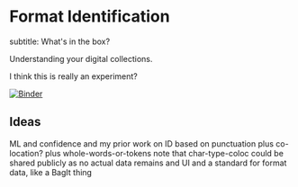# Format Identification

subtitle: What's in the box?

Understanding your digital collections.

I think this is really an experiment?

[![Binder](https://mybinder.org/badge_logo.svg)](https://mybinder.org/v2/gh/digipresnet/guide-to-format-id/master?urlpath=/apps/01-Ident-O-Matic.ipynb)

## Ideas

ML and confidence
and my prior work on ID based on punctuation 
plus co-location?
plus whole-words-or-tokens
note that char-type-coloc could be shared publicly as no actual data remains
and UI
and a standard for format data, like a BagIt thing 
